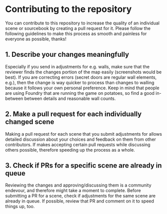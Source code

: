 # Contributing to the repository

You can contribute to this repository to increase the quality of an individual scene or sourcebook by creating a pull request for it. Please follow the following guidelines to make this process as smooth and painless for everyone as possible, thanks!

## 1. Describe your changes meaningfully

Especially if you send in adjustments for e.g. walls, make sure that the reviewer finds the changes portion of the map easily (screenshots would be best). If you are correcting errors (secret doors are regular wall elements, e.g.), then the change is way quicker to process than changes to walling because it follows your own personal preference. Keep in mind that people are using Foundry that are running the game on potatoes, so find a good in-between between details and reasonable wall counts.

## 2. Make a pull request for each individually changed scene

Making a pull request for each scene that you submit adjustments for allows detailed discussion about your choices and feedback on them from other contributors. If makes accepting certain pull requests while discussing others possible, therefore speeding up the process as a whole.

## 3. Check if PRs for a specific scene are already in queue

Reviewing the changes and approving/discussing them is a community endevour, and therefore might take a moment to complete. Before submitting a PR for a scene, check if adjustments for the same scene are already in queue. If possible, review that PR and comment on it to speed things up, too.
